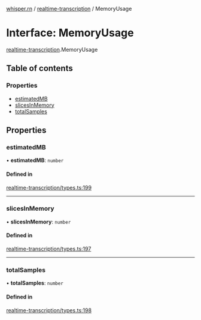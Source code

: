 [whisper.rn](../README.md) / [realtime-transcription](../modules/realtime_transcription.md) / MemoryUsage

# Interface: MemoryUsage

[realtime-transcription](../modules/realtime_transcription.md).MemoryUsage

## Table of contents

### Properties

- [estimatedMB](realtime_transcription.MemoryUsage.md#estimatedmb)
- [slicesInMemory](realtime_transcription.MemoryUsage.md#slicesinmemory)
- [totalSamples](realtime_transcription.MemoryUsage.md#totalsamples)

## Properties

### estimatedMB

• **estimatedMB**: `number`

#### Defined in

[realtime-transcription/types.ts:199](https://github.com/mybigday/whisper.rn/blob/95a39c1/src/realtime-transcription/types.ts#L199)

___

### slicesInMemory

• **slicesInMemory**: `number`

#### Defined in

[realtime-transcription/types.ts:197](https://github.com/mybigday/whisper.rn/blob/95a39c1/src/realtime-transcription/types.ts#L197)

___

### totalSamples

• **totalSamples**: `number`

#### Defined in

[realtime-transcription/types.ts:198](https://github.com/mybigday/whisper.rn/blob/95a39c1/src/realtime-transcription/types.ts#L198)
